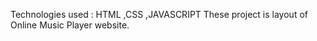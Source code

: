 Technologies used : HTML ,CSS ,JAVASCRIPT 
These project is layout of Online Music Player website. 
